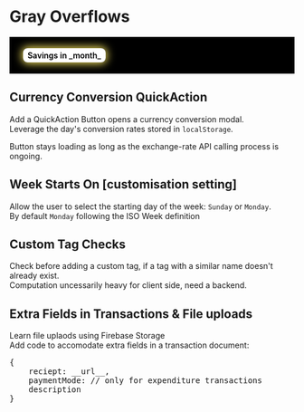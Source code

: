 # Gray Overflows 

<div class='light-on'>
<style>
    .light-on{
        position: relative;
        background-color: #000;
        padding: 24px;

        display: flex;        
        gap: 18px;
        flex-wrap: wrap;
        min-width: fit-content;

        >span {
            padding: 4px 8px;
            border-radius: 8px;
            background-color: #fff;
            color: #000;
            font-weight: 600;
            box-shadow: 0 0 15px 2px #f7e55e;
            white-space: nowrap;
        }
    }
</style>
<span>Savings in _month_</span>
</div>

## Currency Conversion QuickAction 
Add a QuickAction Button opens a currency conversion modal.  
Leverage the day's conversion rates stored in `localStorage`.  

Button stays loading as long as the exchange-rate API calling process is ongoing.  


## Week Starts On [customisation setting]
Allow the user to select the starting day of the week: `Sunday` or `Monday`.  
By default `Monday` following the ISO Week definition


## Custom Tag Checks
Check before adding a custom tag, if a tag with a similar name doesn't already exist.  
Computation uncessarily heavy for client side, need a backend.  

## Extra Fields in Transactions & File uploads
Learn file uplaods using Firebase Storage  
Add code to accomodate extra fields in a transaction document:  
<pre>
{ 
    reciept: __url__, 
    paymentMode: // only for expenditure transactions
    description
}
</pre>